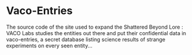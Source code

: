 # Vaco-Entries

The source code of the site used to expand the Shattered Beyond Lore : VACO Labs studies the entities out there and put their confidential data in vaco-entries, a secret database listing science results of strange experiments on every seen entity...

